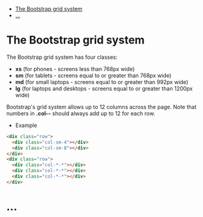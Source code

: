 <!-- MarkdownTOC -->

- [The Bootstrap grid system](#the-bootstrap-grid-system)
- [...](#)

<!-- /MarkdownTOC -->

# The Bootstrap grid system

The Bootstrap grid system has four classes:

* __xs__ (for phones - screens less than 768px wide)
* __sm__ (for tablets - screens equal to or greater than 768px wide)
* __md__ (for small laptops - screens equal to or greater than 992px wide)
* __lg__ (for laptops and desktops - screens equal to or greater than 1200px wide)

Bootstrap's grid system allows up to 12 columns across the page. Note that numbers in __.col-*-*__ should always add up to 12 for each row.

* Example

```html
<div class="row">
  <div class="col-sm-4"></div>
  <div class="col-sm-8"></div>
</div>
<div class="row">
  <div class="col-*-*"></div>
  <div class="col-*-*"></div>
  <div class="col-*-*"></div>
</div>
```

# ...

